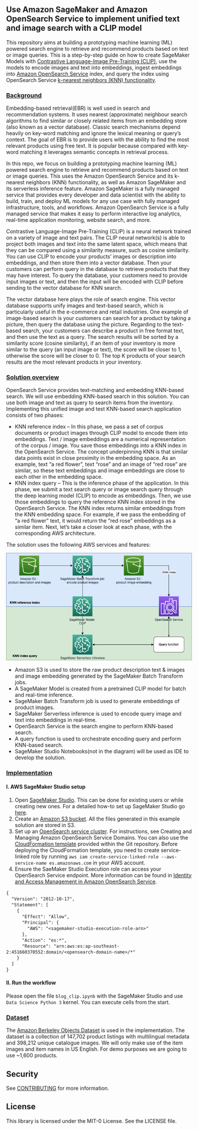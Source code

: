 ## Use Amazon SageMaker and Amazon OpenSearch Service to implement unified text and image search with a CLIP model 


This repository aims at building a prototyping machine learning (ML) powered search engine to retrieve and recommend products based on text or image queries. This is a step-by-step guide on how to create SageMaker Models with [Contrastive Language-Image Pre-Training (CLIP)](https://openai.com/blog/clip/), use the models to encode images and text into embeddings, ingest embeddings into [Amazon OpenSearch Service](https://aws.amazon.com/opensearch-service/) index, and query the index using OpenSearch Service [k-nearest neighbors (KNN) functionality](https://docs.aws.amazon.com/opensearch-service/latest/developerguide/knn.html).


### <ins> Background </ins>

Embedding-based retrieval(EBR) is well used in search and recommendation systems. It uses nearest (approximate) neighbour search algorithms to find similar or closely related items from an embedding store (also known as a vector database). Classic search mechanisms depend heavily on key-word matching and ignore the lexical meaning or query’s context. The goal of EBR is to provide users with the ability to find the most relevant products using free text. It is popular because compared with key-word matching it leverages semantic concepts in retrieval process. 

In this repo, we focus on building a prototyping machine learning (ML) powered search engine to retrieve and recommend products based on text or image queries. This uses the Amazon OpenSearch Service and its k-nearest neighbors (KNN) functionality, as well as Amazon SageMaker and its serverless inference feature. Amazon SageMaker is a fully managed service that provides every developer and data scientist with the ability to build, train, and deploy ML models for any use case with fully managed infrastructure, tools, and workflows. Amazon OpenSearch Service is a fully managed service that makes it easy to perform interactive log analytics, real-time application monitoring, website search, and more.

Contrastive Language-Image Pre-Training (CLIP) is a neural network trained on a variety of image and text pairs. The CLIP neural network(s) is able to project both images and text into the same latent space, which means that they can be compared using a similarity measure, such as cosine similarity. 
You can use CLIP to encode your products’ images or description into embeddings, and then store them into a vector database. Then your customers can perform query in the database to retrieve products that they may have interest. To query the database, your customers need to provide input images or text, and then the input will be encoded with CLIP before sending to the vector database for KNN search. 

The vector database here plays the role of search engine. This vector database supports unify images and text-based search, which is particularly useful in the e-commerce and retail industries. One example of image-based search is your customers can search for a product by taking a picture, then query the database using the picture. Regarding to the text-based search, your customers can describe a product in free format text, and then use the text as a query.  The search results will be sorted by a similarity score (cosine similarity), if an item of your inventory is more similar to the query (an input image or text), the score will be closer to 1, otherwise the score will be closer to 0.  The top K products of your search results are the most relevant products in your inventory. 


### <ins> Solution overview </ins>

OpenSearch Service provides text-matching and embedding KNN-based search. We will use embedding KNN-based search in this solution. You can use both image and text as query to search items from the inventory. Implementing this unified image and test KNN-based search application consists of two phases:
- KNN reference index – In this phase, we pass a set of corpus documents or product images through CLIP model to encode them into embeddings. Text / image embeddings are a numerical representation of the corpus / image. You save those embeddings into a KNN index in the OpenSearch Service. The concept underpinning KNN is that similar data points exist in close proximity in the embedding space. As an example, text “a red flower”, text “rose” and an image of “red rose” are similar, so these text embeddings and image embeddings are close to each other in the embedding space.
- KNN index query – This is the inference phase of the application. In this phase, we submit a text search query or image search query through the deep learning model (CLIP) to encode as embeddings. Then, we use those embeddings to query the reference KNN index stored in the OpenSearch Service. The KNN index returns similar embeddings from the KNN embedding space. For example, if we pass the embedding of “a red flower” text, it would return the “red rose” embeddings as a similar item.
Next, let’s take a closer look at each phase, with the corresponding AWS architecture.

The solution uses the following AWS services and features:

![alt text](pictures/blog.drawio.png)
- Amazon S3 is used to store the raw product description text & images and image embedding generated by the SageMaker Batch Transform jobs. 
- A SageMaker Model is created from a pretrained CLIP model for batch and real-time inference. 
- SageMaker Batch Transform job is used to generate embeddings of product images.  
- SageMaker Serverless inference is used to encode query image and text into embeddings in real-time. 
- OpenSearch Service is the search engine to perform KNN-based search. 
- A query function is used to orchestrate encoding query and perform KNN-based search.
- SageMaker Studio Notebooks(not in the diagram) will be used as IDE to develop the solution.

### <ins> Implementation </ins>

#### I. AWS SageMaker Studio setup

1.  Open [SageMaker Studio](https://docs.aws.amazon.com/sagemaker/latest/dg/studio.html). This can be done for existing users or while creating new ones. For a detailed how-to set up SageMaker Studio go [here](https://docs.aws.amazon.com/sagemaker/latest/dg/onboard-quick-start.html).
2. Create an [Amazon S3 bucket](https://docs.aws.amazon.com/AmazonS3/latest/userguide/create-bucket-overview.html). All the files generated in this example solution are stored in S3.
3. Set up an [OpenSearch service cluster](https://docs.aws.amazon.com/opensearch-service/latest/developerguide/createupdatedomains.html). For instructions, see Creating and Managing Amazon OpenSearch Service Domains. You can also use the [CloudFormation template](./opensearch.yml) provided within the Git repository. Before deploying the CloudFormation template, you need to create service-linked role by running `aws iam create-service-linked-role --aws-service-name es.amazonaws.com` in your AWS account.
4. Ensure the SaeMaker Studio Execution role can access your OpenSearch Service endpoint. More information can be found in [Identity and Access Management in Amazon OpenSearch Service](https://docs.aws.amazon.com/opensearch-service/latest/developerguide/ac.html?icmpid=docs_console_unmapped).  
```
{
  "Version": "2012-10-17",
  "Statement": [
    {
      "Effect": "Allow",
      "Principal": {
        "AWS": "<sagemaker-studio-execution-role-arn>"
      },
      "Action": "es:*",
      "Resource": "arn:aws:es:ap-southeast-2:451660370552:domain/<opensearch-domain-name>/*"
    }
  ]
}
```

#### II. Run the workflow

Please open the file `blog_clip.ipynb` with the SageMaker Studio and use `Data Science Python 3` kernel. You can execute cells from the start.

### <ins> Dataset </ins>

The [Amazon Berkeley Objects Dataset](https://registry.opendata.aws/amazon-berkeley-objects/) is used in the implementation. The dataset is a collection of 147,702 product listings with multilingual metadata and 398,212 unique catalogue images. We will only make use of the item images and item names in US English. For demo purposes we are going to use ~1,600 products.

## Security

See [CONTRIBUTING](CONTRIBUTING.md#security-issue-notifications) for more information.

## License

This library is licensed under the MIT-0 License. See the LICENSE file.

